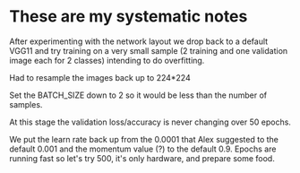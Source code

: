 # These are my systematic notes

After experimenting with the network layout we drop back to a default VGG11 and try training on a very small sample (2 training and one validation image each for 2 classes) intending to do overfitting. 

Had to resample the images back up to 224*224

Set the BATCH_SIZE down to 2 so it would be less than the number of samples.

At this stage the validation loss/accuracy is never changing over 50 epochs.

We put the learn rate back up from the 0.0001 that Alex suggested to the default 0.001 and the momentum value (?) to the default 0.9. Epochs are running fast so let's try 500, it's only hardware, and prepare some food.







